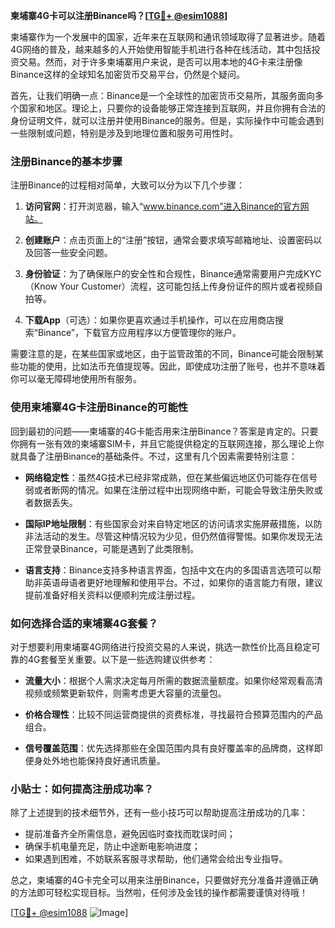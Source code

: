 **柬埔寨4G卡可以注册Binance吗？[[TG💪+ @esim1088](https://t.me/s/esim1088)]**

柬埔寨作为一个发展中的国家，近年来在互联网和通讯领域取得了显著进步。随着4G网络的普及，越来越多的人开始使用智能手机进行各种在线活动，其中包括投资交易。然而，对于许多柬埔寨用户来说，是否可以用本地的4G卡来注册像Binance这样的全球知名加密货币交易平台，仍然是个疑问。

首先，让我们明确一点：Binance是一个全球性的加密货币交易所，其服务面向多个国家和地区。理论上，只要你的设备能够正常连接到互联网，并且你拥有合法的身份证明文件，就可以注册并使用Binance的服务。但是，实际操作中可能会遇到一些限制或问题，特别是涉及到地理位置和服务可用性时。

### 注册Binance的基本步骤

注册Binance的过程相对简单，大致可以分为以下几个步骤：

1. **访问官网**：打开浏览器，输入“www.binance.com”进入Binance的官方网站。
   
2. **创建账户**：点击页面上的“注册”按钮，通常会要求填写邮箱地址、设置密码以及回答一些安全问题。

3. **身份验证**：为了确保账户的安全性和合规性，Binance通常需要用户完成KYC（Know Your Customer）流程，这可能包括上传身份证件的照片或者视频自拍等。

4. **下载App**（可选）：如果你更喜欢通过手机操作，可以在应用商店搜索“Binance”，下载官方应用程序以方便管理你的账户。

需要注意的是，在某些国家或地区，由于监管政策的不同，Binance可能会限制某些功能的使用，比如法币充值提现等。因此，即使成功注册了账号，也并不意味着你可以毫无障碍地使用所有服务。

### 使用柬埔寨4G卡注册Binance的可能性

回到最初的问题——柬埔寨的4G卡能否用来注册Binance？答案是肯定的。只要你拥有一张有效的柬埔寨SIM卡，并且它能提供稳定的互联网连接，那么理论上你就具备了注册Binance的基础条件。不过，这里有几个因素需要特别注意：

- **网络稳定性**：虽然4G技术已经非常成熟，但在某些偏远地区仍可能存在信号弱或者断网的情况。如果在注册过程中出现网络中断，可能会导致注册失败或者数据丢失。
  
- **国际IP地址限制**：有些国家会对来自特定地区的访问请求实施屏蔽措施，以防非法活动的发生。尽管这种情况较为少见，但仍然值得警惕。如果你发现无法正常登录Binance，可能是遇到了此类限制。

- **语言支持**：Binance支持多种语言界面，包括中文在内的多国语言选项可以帮助非英语母语者更好地理解和使用平台。不过，如果你的语言能力有限，建议提前准备好相关资料以便顺利完成注册过程。

### 如何选择合适的柬埔寨4G套餐？

对于想要利用柬埔寨4G网络进行投资交易的人来说，挑选一款性价比高且稳定可靠的4G套餐至关重要。以下是一些选购建议供参考：

- **流量大小**：根据个人需求决定每月所需的数据流量额度。如果你经常观看高清视频或频繁更新软件，则需考虑更大容量的流量包。
  
- **价格合理性**：比较不同运营商提供的资费标准，寻找最符合预算范围内的产品组合。
  
- **信号覆盖范围**：优先选择那些在全国范围内具有良好覆盖率的品牌商，这样即便身处外地也能保持良好通讯质量。

### 小贴士：如何提高注册成功率？

除了上述提到的技术细节外，还有一些小技巧可以帮助提高注册成功的几率：

- 提前准备齐全所需信息，避免因临时查找而耽误时间；
- 确保手机电量充足，防止中途断电影响进度；
- 如果遇到困难，不妨联系客服寻求帮助，他们通常会给出专业指导。

总之，柬埔寨的4G卡完全可以用来注册Binance，只要做好充分准备并遵循正确的方法即可轻松实现目标。当然啦，任何涉及金钱的操作都需要谨慎对待哦！

[[TG💪+ @esim1088](https://t.me/s/esim1088) ![Image](https://i.postimg.cc/4NQfJmqS/Snipaste-2025-05-13-00-14-12.png)]
